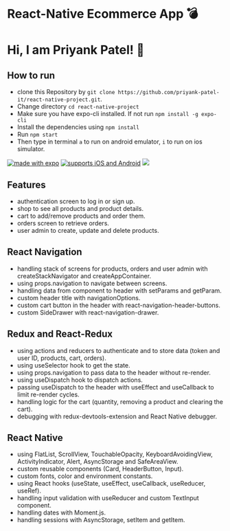 # React-Native Ecommerce App :bomb:
# Hi, I am Priyank Patel! 👋

## How to run

* clone this Repository by `git clone https://github.com/priyank-patel-it/react-native-project.git`.
* Change directory `cd react-native-project`
* Make sure you have expo-cli installed. If not run `npm install -g expo-cli`
* Install the dependencies using `npm install`
* Run `npm start`
* Then type in terminal `a` to run on android emulator, `i` to run on ios simulator.

[![made with expo](https://img.shields.io/badge/MADE%20WITH%20EXPO-000.svg?style=for-the-badge&logo=expo&labelColor=4630eb&logoWidth=20)](https://expo.io/@ace26/projects/react-native-fashion) [![supports iOS and Android](https://img.shields.io/badge/Platforms-Native-4630EB.svg?style=for-the-badge&logo=EXPO&labelColor=000&logoColor=fff)](https://github.com/expo/expo) [![](https://img.shields.io/badge/IDE-Visual_Studio_Code-red?style=for-the-badge&logo=visual-studio-code)](https://code.visualstudio.com/ "Visual Studio Code")

## Features
- authentication screen to log in or sign up.
- shop to see all products and product details.
- cart to add/remove products and order them.
- orders screen to retrieve orders.
- user admin to create, update and delete products.

## React Navigation
- handling stack of screens for products, orders and user admin with createStackNavigator and createAppContainer.
- using props.navigation to navigate between screens.
- handling data from component to header with setParams and getParam.
- custom header title with navigationOptions.
- custom cart button in the header with react-navigation-header-buttons.
- custom SideDrawer with react-navigation-drawer.

## Redux and React-Redux
- using actions and reducers to authenticate and to store data (token and user ID, products, cart, orders).
- using useSelector hook to get the state.
- using props.navigation to pass data to the header without re-render.
- using useDispatch hook to dispatch actions. 
- passing useDispatch to the header with useEffect and useCallback to limit re-render cycles.
- handling logic for the cart (quantity, removing a product and clearing the cart).
- debugging with redux-devtools-extension and React Native debugger.

## React Native
- using FlatList, ScrollView, TouchableOpacity, KeyboardAvoidingView, ActivityIndicator, Alert, AsyncStorage and SafeAreaView.
- custom reusable components (Card, HeaderButton, Input).
- custom fonts, color and environment constants.
- using React hooks (useState, useEffect, useCallback, useReducer, useRef).
- handling input validation with useReducer and custom TextInput component.
- handling dates with Moment.js.
- handling sessions with AsyncStorage, setItem and getItem.


